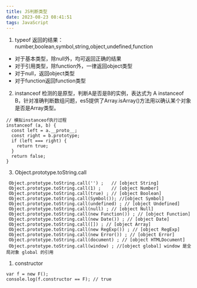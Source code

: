 ```yaml
---
title: JS判断类型
date: 2023-08-23 08:41:51
tags: JavaScript
---
```


1. typeof
  返回的结果：number,boolean,symbol,string,object,undefined,function
  - 对于基本类型，除null外，均可返回正确的结果
  - 对于引用类型，除function外，一律返回object类型
  - 对于null，返回object类型
  - 对于function返回function类型

2. instanceof
  检测的是原型，判断A是否是B的实例，表达式为 A instanceof B，针对准确判断数组问题，es5提供了Array.isArray()方法用以确认某个对象是否是Array类型。
  ``` JS
  // 模拟instanceof执行过程
  instanceof (a, b) {
    const left = a.__proto__;
    const right = b.prototype;
    if (left === right) {
      return true;
    }
    return false;
  }
  ```

3. Object.prototype.toString.call
  ``` JS
   Object.prototype.toString.call('') ;   // [object String]
   Object.prototype.toString.call(1) ;    // [object Number]
   Object.prototype.toString.call(true) ; // [object Boolean]
   Object.prototype.toString.call(Symbol()); //[object Symbol]
   Object.prototype.toString.call(undefined) ; // [object Undefined]
   Object.prototype.toString.call(null) ; // [object Null]
   Object.prototype.toString.call(new Function()) ; // [object Function]
   Object.prototype.toString.call(new Date()) ; // [object Date]
   Object.prototype.toString.call([]) ; // [object Array]
   Object.prototype.toString.call(new RegExp()) ; // [object RegExp]
   Object.prototype.toString.call(new Error()) ; // [object Error]
   Object.prototype.toString.call(document) ; // [object HTMLDocument]
   Object.prototype.toString.call(window) ; //[object global] window 是全局对象 global 的引用
  ```

1. constructor
  ``` JS
  var f = new F();
  console.log(f.constructor == F); // true
  ```
